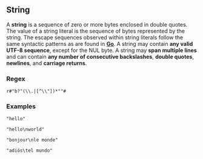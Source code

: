 ## String

A **string** is a sequence of zero or more bytes enclosed in double quotes. The
value of a string literal is the sequence of bytes represented by the string.
The escape sequences observed within string literals follow the same syntactic
patterns as are found in [**Go**](https://go.dev/ref/spec#String_literals). A
string may contain **any valid UTF-8 sequence**, except for the NUL byte. A
string may **span multiple lines** and can contain
**any number of consecutive backslashes**, **double quotes**, **newlines**, and
**carriage returns**.

### Regex

```regex
r#"b?"(\\.|[^\\"])*""#
```

### Examples

```ignore
"hello"

"hello\nworld"

"bonjour\nle monde"

"adiós\tel mundo"
```
